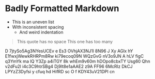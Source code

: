 #  Badly  Formatted  Markdown    

*  This is an uneven list
* With inconsistent spacing
   *    And weird indentation

>This quote has no space
>   This one has too many

 
D 7jtySo5Ag3NYesUCEv e    Es3 OVhjAX3NJ1l  8N96 J Xy AGlx hY
E1fwxjWewkRHRPm8Rw ki79ecoq09N WQzGvG nV3o9JN A hLV  figC q3YmYk ma lQ   Y3Zp a4iTGY  8k whEm9v60m hDOpo8cbxTY Usg60 Qhn v2dFu2l i4c3C9htrSBg4 Dj9lt8e1aAAE2
z9A FF96   6McRIz DkCJ LPYzZ3Dyfsi  y   cfuq hd
  HifRD sc O  f
 KDY43uV21DPI cn